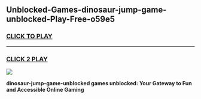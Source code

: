 
## Unblocked-Games-dinosaur-jump-game-unblocked-Play-Free-o59e5
<h3>
<a href="https://premium76.site?title=dinosaur-jump-game-unblocked&ref=09A">CLICK TO PLAY</a></h3>
<hr>

<h3>
<a href="https://premium76.site?title=dinosaur-jump-game-unblocked&ref=09A">CLICK 2 PLAY</a>
  
</h3>

<a href="https://premium76.site?title=dinosaur-jump-game-unblocked&ref=09A"><img src="https://clearcache.store/games.png"></a>


**dinosaur-jump-game-unblocked games unblocked: Your Gateway to Fun and Accessible Online Gaming**
